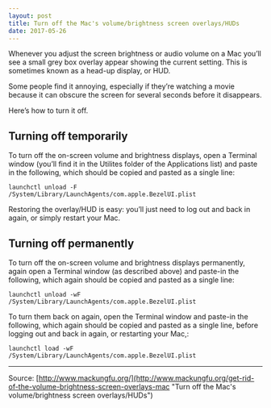 ```yaml
---
layout: post
title: Turn off the Mac's volume/brightness screen overlays/HUDs
date: 2017-05-26
---
```


Whenever you adjust the screen brightness or audio volume on a Mac you’ll see a small grey box overlay appear showing the current setting. This is sometimes known as a head-up display, or HUD.

Some people find it annoying, especially if they’re watching a movie because it can obscure the screen for several seconds before it disappears.

Here’s how to turn it off.

## Turning off temporarily ##

To turn off the on-screen volume and brightness displays, open a Terminal window (you’ll find it in the Utilites folder of the Applications list) and paste in the following, which should be copied and pasted as a single line:

``launchctl unload -F /System/Library/LaunchAgents/com.apple.BezelUI.plist``

Restoring the overlay/HUD is easy: you’ll just need to log out and back in again, or simply restart your Mac.

## Turning off permanently ##

To turn off the on-screen volume and brightness displays permanently, again open a Terminal window (as described above) and paste-in the following, which again should be copied and pasted as a single line:

``launchctl unload -wF /System/Library/LaunchAgents/com.apple.BezelUI.plist``

To turn them back on again, open the Terminal window and paste-in the following, which again should be copied and pasted as a single line, before logging out and back in again, or restarting your Mac,:

``launchctl load -wF /System/Library/LaunchAgents/com.apple.BezelUI.plist``

* * *

Source: [http://www.mackungfu.org/](http://www.mackungfu.org/get-rid-of-the-volume-brightness-screen-overlays-mac "Turn off the Mac's volume/brightness screen overlays/HUDs")
